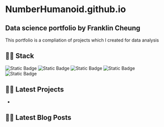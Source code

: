 # NumberHumanoid.github.io



## Data science portfolio by Franklin Cheung
This portfolio is a compliation of projects which I created for data analysis

## :man_technologist: Stack
![Static Badge](https://img.shields.io/badge/Language-MySQL-blue)  ![Static Badge](https://img.shields.io/badge/Language-R-blue)  ![Static Badge](https://img.shields.io/badge/Language-Python-blue)  ![Static Badge](https://img.shields.io/badge/Language-PowerBI-orange)  ![Static Badge](https://img.shields.io/badge/Language-Excel-orange)  


## :man_technologist: Latest Projects
* 

## :man_technologist: Latest Blog Posts



